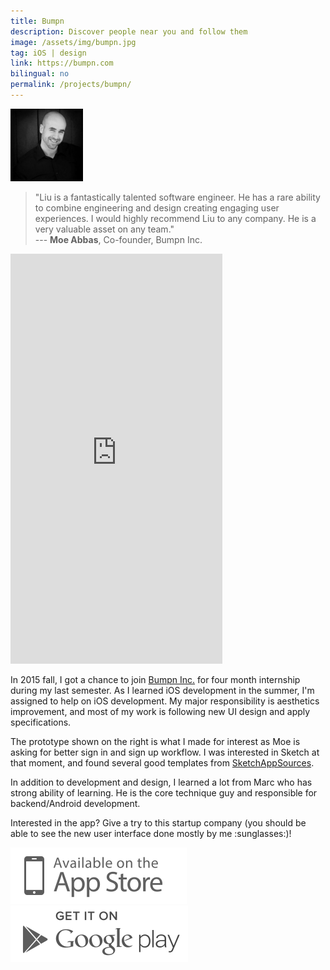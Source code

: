 ```yaml
---
title: Bumpn
description: Discover people near you and follow them
image: /assets/img/bumpn.jpg
tag: iOS | design
link: https://bumpn.com
bilingual: no
permalink: /projects/bumpn/
---
```


<div class="row">
	<div class="2u 3u(medium) 0u$(small) hidden">
        <img class="image circle" src="/assets/img/moe-abbas.jpg" width="116" height="116" />
    </div>
	<div class="10u$ 9u$(medium) 12u$(small)">
		<blockquote>"Liu is a fantastically talented software engineer. He has a rare ability to combine engineering and design creating engaging user experiences. I would highly recommend Liu to any company. He is a very valuable asset on any team."<br>--- <strong>Moe Abbas</strong>, Co-founder, Bumpn Inc.</blockquote> 
    </div>
</div>

<div class="row">
	<div class="5u 12u$(medium) 12u$(small) marvel">
        <iframe src="https://marvelapp.com/918456?emb=1" width="339" height="656" allowTransparency="true" frameborder="0"></iframe>
    </div>
    <div class="7u$ 12u$(medium) 12u$(small)">
        <p>In 2015 fall, I got a chance to join <a href="https://bumpn.com">Bumpn Inc.</a> for four month internship during my last semester. As I learned iOS development in the summer,
        I'm assigned to help on iOS development. My major responsibility is aesthetics improvement, and most of my work is following new UI design and apply specifications.</p>
        <p>The prototype shown on the right is what I made for interest as Moe is asking for better sign in and sign up workflow.
        I was interested in Sketch at that moment, and found several good templates from <a href="http://www.sketchappsources.com">SketchAppSources</a>.</p>
        <p>In addition to development and design, I learned a lot from Marc who has strong ability of learning. He is the core technique guy and responsible for backend/Android development.</p>
        <p>Interested in the app? Give a try to this startup company (you should be able to see the new user interface done mostly by me :sunglasses:)!</p>
        <a class="download badge" href="https://itunes.apple.com/ca/app/bumpn-hearts-filters/id938356857?mt=8"><img src="/assets/img/app-store-download.svg"/></a>
        <a class="download badge" href="https://play.google.com/store/apps/details?id=com.bumpninc.bumpn"><img src="/assets/img/google-play-download.svg"/></a>
    </div>
</div>